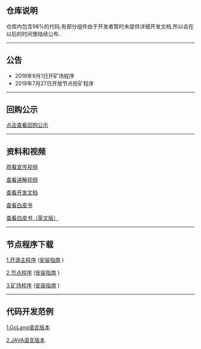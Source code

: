 ## 仓库说明
仓库内包含98%的代码,有部分组件由于开发者暂时未提供详细开发文档,所以会在以后的时间里陆续公布.

---

## 公告

+ 2019年9月1日开矿场程序
+ 2019年7月27日开放节点挖矿程序

---


## 回购公示

[点击查看回购公示](https://github.com/jiqiren2019/ctk/blob/master/%E5%9B%9E%E8%B4%AD%E5%85%AC%E7%A4%BA)

---

## 资料和视频

[观看宣传视频](https://v.youku.com/v_show/id_XNDI3MzczNjYzMg==.html?spm=a2h0j.11185381.listitem_page1.5~A)

[查看讲解视频](https://v.youku.com/v_show/id_XNDI2OTYxMTg0NA==.html?spm=a2h3j.8428770.3416059.1)

[查看开发文档](https://github.com/jiqiren2019/ctk/blob/master/api.pdf)

[查看白皮书](https://github.com/jiqiren2019/ctk/blob/master/CTK1.0.pdf)

[查看白皮书（英文版）](https://github.com/jiqiren2019/ctk/blob/master/Hyperledger%20Ctk%E5%AE%98%E6%96%B9%E7%99%BD%E7%9A%AE%E4%B9%A6(English).pdf)

---

## 节点程序下载

[1.开源主程序](https://github.com/jiqiren2019/ctk/)   ([安装指南](https://github.com/jiqiren2019/ctk/)  )

[2.节点程序](https://github.com/jiqiren2019/ctk/)   ([安装指南](https://github.com/jiqiren2019/ctk/)  )

[3.矿场程序](https://github.com/jiqiren2019/ctk/)   ([安装指南](https://github.com/jiqiren2019/ctk/)  )

---

## 代码开发范例


[1.GoLang语言版本](https://github.com/jiqiren2019/ctk/blob/master/ctk-example-go.zip)  

[2.JAVA语言版本](https://github.com/jiqiren2019/ctk/blob/master/ctk-api-example-java.zip)

